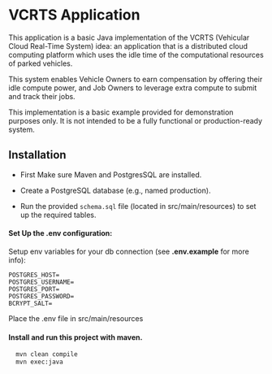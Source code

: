 # VCRTS Application

This application is a basic Java implementation of the VCRTS (Vehicular Cloud Real-Time System) idea: an application that is a distributed cloud computing platform which uses the idle time of the computational resources of parked vehicles. 

This system enables Vehicle Owners to earn compensation by offering their idle compute power, and Job Owners to leverage extra compute to submit and track their jobs.

This implementation is a basic example provided for demonstration purposes only. It is not intended to be a fully functional or production-ready system.



## Installation

- First Make sure Maven and PostgresSQL are installed.

- Create a PostgreSQL database (e.g., named production).

- Run the provided ``schema.sql`` file (located in src/main/resources) to set up the required tables.

#### Set Up the .env configuration:
Setup env variables for your db connection (see **.env.example** for more info):
```env
POSTGRES_HOST= 
POSTGRES_USERNAME=
POSTGRES_PORT=
POSTGRES_PASSWORD=
BCRYPT_SALT=
```
Place the .env file in src/main/resources

#### Install and run this project with maven.

```bash
  mvn clean compile
  mvn exec:java
```
    
